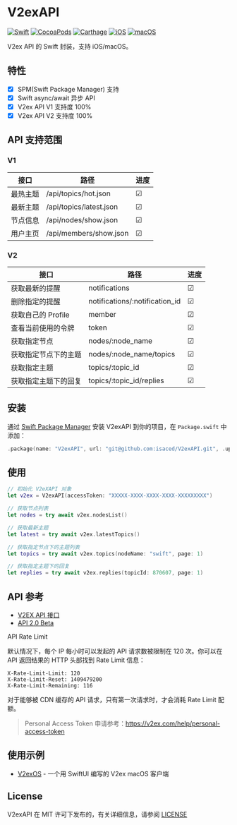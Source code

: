 # V2exAPI
[![Swift](https://img.shields.io/badge/swift-F54A2A?style=for-the-badge&logo=swift&logoColor=white)](https://github.com/isaced/V2exAPI)
[![CocoaPods](https://img.shields.io/cocoapods/v/V2exAPI.svg?style=for-the-badge)](https://cocoapods.org/pods/V2exAPI)
[![Carthage](https://img.shields.io/badge/-Carthage-5C5543?style=for-the-badge)](https://github.com/Carthage/Carthage)
[![iOS](https://img.shields.io/badge/iOS-000000?style=for-the-badge&logo=ios&logoColor=white)](https://github.com/isaced/V2exAPI)
[![macOS](https://img.shields.io/badge/mac%20os-000000?style=for-the-badge&logo=macos&logoColor=F0F0F0)](https://github.com/isaced/V2exAPI)

V2ex API 的 Swift 封装，支持 iOS/macOS。

## 特性

- [x] SPM(Swift Package Manager) 支持
- [x] Swift async/await 异步 API
- [x] V2ex API V1 支持度 100%
- [x] V2ex API V2 支持度 100%

## API 支持范围

### V1

| 接口   | 路径                   | 进度  |
|------|-------------------------|-----|
| 最热主题 | /api/topics/hot.json    | &#9745; |
| 最新主题 | /api/topics/latest.json | &#9745; |
| 节点信息 | /api/nodes/show.json    | &#9745; |
| 用户主页 | /api/members/show.json  | &#9745; |

### V2

| 接口            | 路径                           | 进度 |
|----------------------|--------------------------------|---------|
| 获取最新的提醒       | notifications                  | &#9745; |
| 删除指定的提醒       | notifications/:notification_id | &#9745; |
| 获取自己的 Profile   | member                         | &#9745; |
| 查看当前使用的令牌   | token                          | &#9745; |
| 获取指定节点         | nodes/:node_name               | &#9745; |
| 获取指定节点下的主题 | nodes/:node_name/topics        | &#9745; |
| 获取指定主题         | topics/:topic_id               | &#9745; |
| 获取指定主题下的回复 | topics/:topic_id/replies       | &#9745; |

## 安装

通过 [Swift Package Manager](https://swift.org/package-manager/) 安装 V2exAPI 到你的项目，在 `Package.swift` 中添加：

```swift
.package(name: "V2exAPI", url: "git@github.com:isaced/V2exAPI.git", .upToNextMinor(from: "1.0.0")),
```

## 使用

```swift
// 初始化 V2eXAPI 对象 
let v2ex = V2exAPI(accessToken: "XXXXX-XXXX-XXXX-XXXX-XXXXXXXXX")

// 获取节点列表
let nodes = try await v2ex.nodesList()

// 获取最新主题
let latest = try await v2ex.latestTopics()

// 获取指定节点下的主题列表
let topics = try await v2ex.topics(nodeName: "swift", page: 1)

// 获取指定主题下的回复
let replies = try await v2ex.replies(topicId: 870607, page: 1)
```

## API 参考

- [V2EX API 接口](https://www.v2ex.com/p/7v9TEc53)
- [API 2.0 Beta](https://v2ex.com/help/api)

API Rate Limit

默认情况下，每个 IP 每小时可以发起的 API 请求数被限制在 120 次。你可以在 API 返回结果的 HTTP 头部找到 Rate Limit 信息：

```
X-Rate-Limit-Limit: 120
X-Rate-Limit-Reset: 1409479200
X-Rate-Limit-Remaining: 116
```

对于能够被 CDN 缓存的 API 请求，只有第一次请求时，才会消耗 Rate Limit 配额。

> Personal Access Token 申请参考：https://v2ex.com/help/personal-access-token

## 使用示例

- [V2exOS](https://github.com/isaced/V2exOS) - 一个用 SwiftUI 编写的 V2ex macOS 客户端

## License

V2exAPI 在 MIT 许可下发布的，有关详细信息，请参阅 [LICENSE](/LICENSE)
